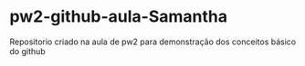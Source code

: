 # pw2-github-aula-Samantha
Repositorio criado na aula de pw2 para demonstração dos conceitos básico do github
